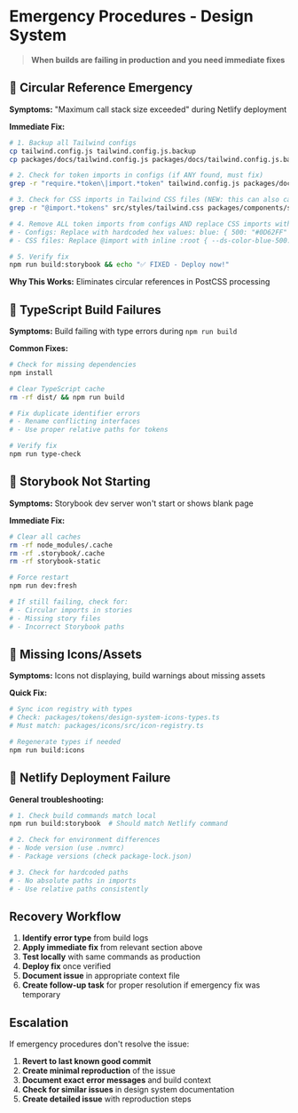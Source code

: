 # Emergency Procedures - Design System

> **When builds are failing in production and you need immediate fixes**

## 🚨 Circular Reference Emergency

**Symptoms:** "Maximum call stack size exceeded" during Netlify deployment

**Immediate Fix:**
```bash
# 1. Backup all Tailwind configs
cp tailwind.config.js tailwind.config.js.backup
cp packages/docs/tailwind.config.js packages/docs/tailwind.config.js.backup

# 2. Check for token imports in configs (if ANY found, must fix)
grep -r "require.*token\|import.*token" tailwind.config.js packages/docs/tailwind.config.js

# 3. Check for CSS imports in Tailwind CSS files (NEW: this can also cause circular refs)
grep -r "@import.*tokens" src/styles/tailwind.css packages/components/src/styles/tailwind.css

# 4. Remove ALL token imports from configs AND replace CSS imports with inline variables
# - Configs: Replace with hardcoded hex values: blue: { 500: "#0D62FF" }
# - CSS files: Replace @import with inline :root { --ds-color-blue-500: #0D62FF; }

# 5. Verify fix
npm run build:storybook && echo "✅ FIXED - Deploy now!"
```

**Why This Works:** Eliminates circular references in PostCSS processing

## 🚨 TypeScript Build Failures

**Symptoms:** Build failing with type errors during `npm run build`

**Common Fixes:**
```bash
# Check for missing dependencies
npm install

# Clear TypeScript cache
rm -rf dist/ && npm run build

# Fix duplicate identifier errors
# - Rename conflicting interfaces
# - Use proper relative paths for tokens

# Verify fix
npm run type-check
```

## 🚨 Storybook Not Starting

**Symptoms:** Storybook dev server won't start or shows blank page

**Immediate Fix:**
```bash
# Clear all caches
rm -rf node_modules/.cache
rm -rf .storybook/.cache
rm -rf storybook-static

# Force restart
npm run dev:fresh

# If still failing, check for:
# - Circular imports in stories
# - Missing story files
# - Incorrect Storybook paths
```

## 🚨 Missing Icons/Assets

**Symptoms:** Icons not displaying, build warnings about missing assets

**Quick Fix:**
```bash
# Sync icon registry with types
# Check: packages/tokens/design-system-icons-types.ts
# Must match: packages/icons/src/icon-registry.ts

# Regenerate types if needed
npm run build:icons
```

## 🚨 Netlify Deployment Failure

**General troubleshooting:**
```bash
# 1. Check build commands match local
npm run build:storybook  # Should match Netlify command

# 2. Check for environment differences
# - Node version (use .nvmrc)
# - Package versions (check package-lock.json)

# 3. Check for hardcoded paths
# - No absolute paths in imports
# - Use relative paths consistently
```

## Recovery Workflow

1. **Identify error type** from build logs
2. **Apply immediate fix** from relevant section above
3. **Test locally** with same commands as production
4. **Deploy fix** once verified
5. **Document issue** in appropriate context file
6. **Create follow-up task** for proper resolution if emergency fix was temporary

## Escalation

If emergency procedures don't resolve the issue:

1. **Revert to last known good commit**
2. **Create minimal reproduction** of the issue
3. **Document exact error messages** and build context
4. **Check for similar issues** in design system documentation
5. **Create detailed issue** with reproduction steps